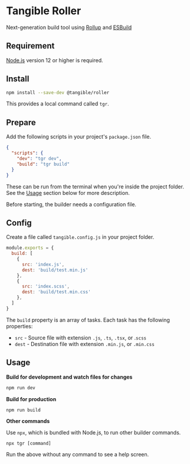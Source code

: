 # Tangible Roller

Next-generation build tool using [Rollup](https://rollupjs.org/guide/en/) and [ESBuild](https://esbuild.github.io/)

## Requirement

[Node.js](https://nodejs.org/) version 12 or higher is required.


## Install

```sh
npm install --save-dev @tangible/roller
```

This provides a local command called `tgr`.


## Prepare

Add the following scripts in your project's `package.json` file.

```json
{
  "scripts": {
    "dev": "tgr dev",
    "build": "tgr build"
  }
}
```

These can be run from the terminal when you're inside the project folder.  See the [Usage](#usage) section below for more description.

Before starting, the builder needs a configuration file.


## Config

Create a file called `tangible.config.js` in your project folder.

```js
module.exports = {
  build: [
    {
      src: 'index.js',
      dest: 'build/test.min.js'
    },
    {
      src: 'index.scss',
      dest: 'build/test.min.css'
    },
  ]
}
```

The `build` property is an array of tasks. Each task has the following properties:

- `src` - Source file with extension `.js`, `.ts`, `.tsx`, or .`scss`
- `dest` - Destination file with extension `.min.js`, or `.min.css`


## Usage

**Build for development and watch files for changes**

```sh
npm run dev
```

**Build for production**

```sh
npm run build
```

**Other commands**

Use `npx`, which is bundled with Node.js, to run other builder commands.

```
npx tgr [command]
```

Run the above without any command to see a help screen.

